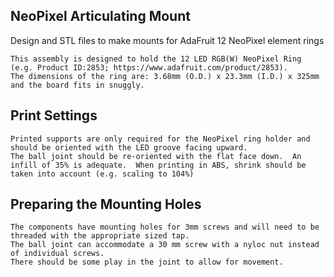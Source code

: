## NeoPixel Articulating Mount

Design and STL files to make mounts for AdaFruit 12 NeoPixel element rings 

	This assembly is designed to hold the 12 LED RGB(W) NeoPixel Ring (e.g. Product ID:2853; https://www.adafruit.com/product/2853). 
	The dimensions of the ring are: 3.68mm (O.D.) x 23.3mm (I.D.) x 325mm and the board fits in snuggly.
	
	
## Print Settings
	Printed supports are only required for the NeoPixel ring holder and should be oriented with the LED groove facing upward.
	The ball joint should be re-oriented with the flat face down.  An infill of 35% is adequate.  When printing in ABS, shrink should be taken into account (e.g. scaling to 104%)

## Preparing the Mounting Holes

	The components have mounting holes for 3mm screws and will need to be threaded with the appropriate sized tap. 
	The ball joint can accommodate a 30 mm screw with a nyloc nut instead of individual screws.
	There should be some play in the joint to allow for movement.
